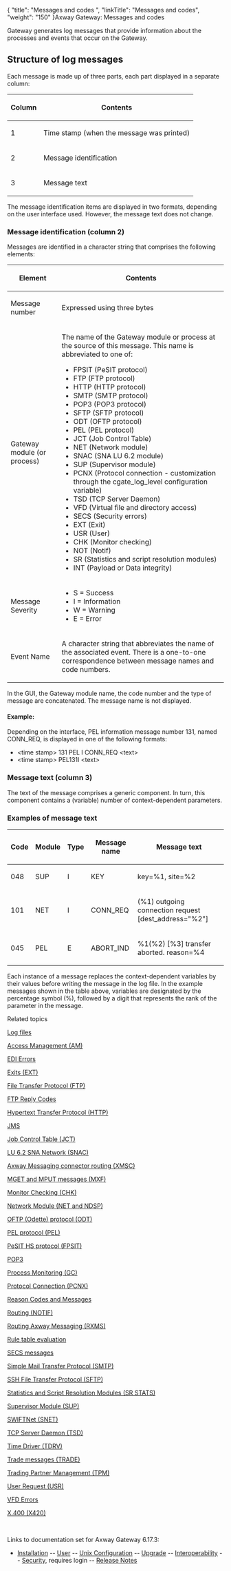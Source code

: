 {
    "title": "Messages and codes   ",
    "linkTitle": "Messages and codes",
    "weight": "150"
}<span class="mc-variable axway_variables.Component_Long_Name variable">Axway Gateway</span>: Messages and codes

Gateway generates log messages that provide information about the processes and events that occur on the Gateway.

<span id="Log_message_structure"></span>

## Structure of log messages

Each message is made up of three parts, each part displayed in a separate column:

<table>
         
         
         
   
   <thead>
      <tr>
<th class="HeadE-Column1-Header1"><p>Column</p>         </th>
<th class="HeadD-Column1-Header1"><p>Contents</p>         </th>
      </tr>
   </thead>
   <tbody>
      <tr>
         <td><p>1</p>         </td>
         <td><p>Time stamp (when the message was printed)</p>         </td>
      </tr>
      <tr>
         <td><p>2</p>         </td>
         <td><p>Message identification</p>         </td>
      </tr>
      <tr>
         <td><p>3</p>         </td>
         <td><p>Message text</p>         </td>
      </tr>
   </tbody>
</table>

The message identification items are displayed in two formats, depending on the user interface used. However, the message text does not change.

### Message identification (column 2)

Messages are identified in a character string that comprises the following elements:

<table>
         
         
         
   
   <thead>
      <tr>
<th class="HeadE-Column1-Header1"><p>Element</p>         </th>
<th class="HeadD-Column1-Header1"><p>Contents</p>         </th>
      </tr>
   </thead>
   <tbody>
      <tr>
         <td><p>Message number</p>         </td>
         <td><p>Expressed using three bytes</p>         </td>
      </tr>
      <tr>
         <td><p>Gateway module (or process)</p>         </td>
         <td><p>The name of the Gateway module or process at the source of this message. This name is abbreviated to one of:</p>
<ul>
<li>FPSIT (PeSIT protocol)</li>
<li>FTP (FTP protocol)</li>
<li>HTTP (HTTP protocol)</li>
<li>SMTP (SMTP protocol)</li>
<li>POP3 (POP3 protocol)</li>
<li>SFTP (SFTP protocol)</li>
<li>ODT (OFTP protocol)</li>
<li>PEL (PEL protocol)</li>
<li>JCT (Job Control Table)</li>
<li>NET (Network module)</li>
<li>SNAC (SNA LU 6.2 module)</li>
<li>SUP (Supervisor module)</li>
<li>PCNX (Protocol connection - customization through the <span class="code">cgate_log_level</span> configuration variable)</li>
<li>TSD (TCP Server Daemon)</li>
<li>VFD (Virtual file and directory access)</li>
<li>SECS (Security errors)</li>
<li>EXT (Exit)</li>
<li>USR (User)</li>
<li>CHK (Monitor checking)</li>
<li>NOT (Notif)</li>
<li>SR (Statistics and script resolution modules)</li>
<li>INT (Payload or Data integrity)</li>
</ul>         </td>
      </tr>
      <tr>
         <td><p>Message Severity</p>         </td>
         <td><ul>
<li>S = Success</li>
<li>I = Information</li>
<li>W = Warning</li>
<li>E = Error</li>
</ul>         </td>
      </tr>
      <tr>
         <td><p>Event Name</p>         </td>
         <td><p>A character string that abbreviates the name of the associated event. There is a one-to-one correspondence between message names and code numbers.</p>         </td>
      </tr>
   </tbody>
</table>

In the GUI, the Gateway module name, the code number and the type of message are concatenated. The message name is not displayed.

#### Example:

Depending on the interface, PEL information message number 131, named CONN\_REQ, is displayed in one of the following formats:

-   &lt;time stamp> 131 PEL I CONN\_REQ &lt;text>
-   &lt;time stamp> PEL131I &lt;text>

### Message text (column 3)

The text of the message comprises a generic component. In turn, this component contains a (variable) number of context-dependent parameters.

### Examples of message text

<table>
         
         
         
         
         
         
   
   <thead>
      <tr>
<th class="HeadE-Column1-Header1"><p>Code</p>         </th>
<th class="HeadE-Column1-Header1"><p>Module</p>         </th>
<th class="HeadE-Column1-Header1"><p>Type</p>         </th>
<th class="HeadE-Column1-Header1"><p>Message name</p>         </th>
<th class="HeadD-Column1-Header1"><p>Message text</p>         </th>
      </tr>
   </thead>
   <tbody>
      <tr>
         <td><p>048</p>         </td>
         <td><p>SUP</p>         </td>
         <td><p>I</p>         </td>
         <td><p>KEY</p>         </td>
         <td><p>key=%1, site=%2</p>         </td>
      </tr>
      <tr>
         <td><p>101</p>         </td>
         <td><p>NET</p>         </td>
         <td><p>I</p>         </td>
         <td><p>CONN_REQ</p>         </td>
         <td><p>(%1) outgoing connection request [dest_address="%2"]</p>         </td>
      </tr>
      <tr>
         <td><p>045</p>         </td>
         <td><p>PEL</p>         </td>
         <td><p>E</p>         </td>
         <td><p>ABORT_IND</p>         </td>
         <td><p>%1(%2) [%3] transfer aborted. reason=%4</p>         </td>
      </tr>
   </tbody>
</table>

Each instance of a message replaces the context-dependent variables by their values before writing the message in the log file. In the example messages shown in the table above, variables are designated by the percentage symbol (%), followed by a digit that represents the rank of the parameter in the message.

Related topics

[Log files](../transfers_start_here/monitoring_transfers_start_here/log_files)

[Access Management (AM)](access_management_(am))

[EDI Errors](edi_errors)

[Exits (EXT)](exits_(ext))

[File Transfer Protocol (FTP)](file_transfer_protocol_(ftp))

[FTP Reply Codes](ftp_reply_codes)

[Hypertext Transfer Protocol (HTTP)](hypertext_transfer_protocol_(http))

[JMS](jms_messages)

[Job Control Table (JCT)](job_control_table_(jct))

[LU 6.2 SNA Network (SNAC)](lu6.2_sna_network_(snac))

[Axway Messaging connector routing (XMSC)](xms_routing)

[MGET and MPUT messages (MXF)](mget_and_mput_messages_(mxf))

[Monitor Checking (CHK)](monitor_checking_(chk))

[Network Module (NET and NDSP)](network_module_(net_and_ndsp))

[OFTP (Odette) protocol (ODT)](odette_protocol_(odt))

[PEL protocol (PEL)](pel_protocol_(pel))

[PeSIT HS protocol (FPSIT)](pesit_hs_protocol_(fpsit))

[POP3](pop3)

[Process Monitoring (GC)](process_monitoring_(gc))

[Protocol Connection (PCNX)](protocol_connection_(pcnx))

[Reason Codes and Messages](reason_codes_and_messages)

[Routing (NOTIF)](routing_(notif))

[Routing Axway Messaging (RXMS)](routing_xms_messages_(rxms))

[Rule table evaluation](rule_table_evaluation)

[SECS messages](secs_messages)

[Simple Mail Transfer Protocol (SMTP)](simple_mail_transfer_protocol_(smtp))

[SSH File Transfer Protocol (SFTP)](ssh_file_transfer_protocol_(sftp))

[Statistics and Script Resolution Modules (SR STATS)](statistics_and_script_resolution_modules_(sr_stats))

[Supervisor Module (SUP)](supervisor_module_(sup))

[SWIFTNet (SNET)](swiftnet_messages_(snet))

[TCP Server Daemon (TSD)](tcp_server_daemon_(tsd))

[Time Driver (TDRV)](time_driver_(tdrv))

[Trade messages (TRADE)](trade_messages)

[Trading Partner Management (TPM)](trading_partner_management_(tpm))

[User Request (USR)](user_request_(usr))

[VFD Errors](vfd_errors)

[X.400 (X420)](x400_messages)

 

Links to documentation set for Axway Gateway <span class="mc-variable axway_variables.Release_Number variable">6.17.3</span>:

-   [Installation](#) -- [User](#) -- [Unix Configuration](#) -- [Upgrade](#) -- [Interoperability](#) -- [Security](#), requires login -- [Release Notes](#)
